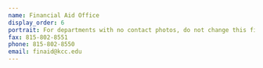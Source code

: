 ```yaml
---
name: Financial Aid Office
display_order: 6
portrait: For departments with no contact photos, do not change this field.
fax: 815-802-8551
phone: 815-802-8550
email: finaid@kcc.edu
---
```

